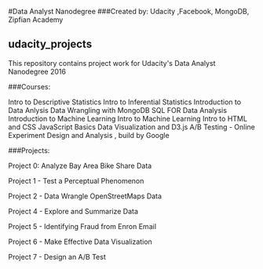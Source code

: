 #Data Analyst Nanodegree
###Created by: Udacity ,Facebook, MongoDB, Zipfian Academy

## udacity_projects


This repository contains project work for Udacity's Data Analyst Nanodegree 2016

###Courses:

Intro to Descriptive Statistics
Intro to Inferential Statistics
Introduction to Data Anlysis
Data Wrangling with MongoDB
SQL FOR Data Analysis
Introduction to Machine Learning
Intro to Machine Learning
Intro to HTML and CSS
JavaScript Basics
Data Visualization and D3.js
A/B Testing - Online Experiment Design and Analysis , build by Google

###Projects:

Project 0: Analyze Bay Area Bike Share Data

Project 1 - Test a Perceptual Phenomenon

Project 2 - Data Wrangle OpenStreetMaps Data

Project 4 - Explore and Summarize Data

Project 5 - Identifying Fraud from Enron Email

Project 6 - Make Effective Data Visualization

Project 7 - Design an A/B Test


